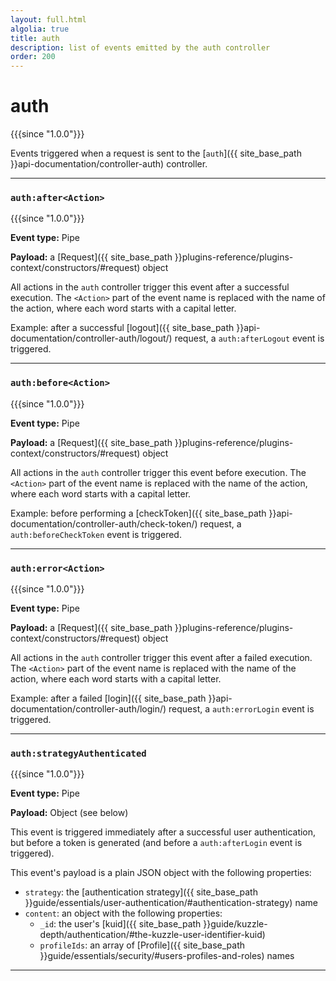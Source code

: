 ```yaml
---
layout: full.html
algolia: true
title: auth
description: list of events emitted by the auth controller
order: 200
---
```


# auth

{{{since "1.0.0"}}}

Events triggered when a request is sent to the [`auth`]({{ site_base_path }}api-documentation/controller-auth) controller.

---

### `auth:after<Action>`

{{{since "1.0.0"}}}

**Event type:** Pipe

**Payload:** a [Request]({{ site_base_path }}plugins-reference/plugins-context/constructors/#request) object

All actions in the `auth` controller trigger this event after a successful execution. The `<Action>` part of the event name is replaced with the name of the action, where each word starts with a capital letter.

Example: after a successful [logout]({{ site_base_path }}api-documentation/controller-auth/logout/) request, a `auth:afterLogout` event is triggered.

---

### `auth:before<Action>`

{{{since "1.0.0"}}}

**Event type:** Pipe

**Payload:** a [Request]({{ site_base_path }}plugins-reference/plugins-context/constructors/#request) object

All actions in the `auth` controller trigger this event before execution. The `<Action>` part of the event name is replaced with the name of the action, where each word starts with a capital letter.

Example: before performing a [checkToken]({{ site_base_path }}api-documentation/controller-auth/check-token/) request, a `auth:beforeCheckToken` event is triggered.

---

### `auth:error<Action>`

{{{since "1.0.0"}}}

**Event type:** Pipe

**Payload:** a [Request]({{ site_base_path }}plugins-reference/plugins-context/constructors/#request) object

All actions in the `auth` controller trigger this event after a failed execution. The `<Action>` part of the event name is replaced with the name of the action, where each word starts with a capital letter.

Example: after a failed [login]({{ site_base_path }}api-documentation/controller-auth/login/) request, a `auth:errorLogin` event is triggered.

---

### `auth:strategyAuthenticated`

{{{since "1.0.0"}}}

**Event type:** Pipe

**Payload:** Object (see below)

This event is triggered immediately after a successful user authentication, but before a token is generated (and before a `auth:afterLogin` event is triggered).

This event's payload is a plain JSON object with the following properties:
* `strategy`: the [authentication strategy]({{ site_base_path }}guide/essentials/user-authentication/#authentication-strategy) name 
* `content`: an object with the following properties:
  * `_id`: the user's [kuid]({{ site_base_path }}guide/kuzzle-depth/authentication/#the-kuzzle-user-identifier-kuid)
  * `profileIds`: an array of [Profile]({{ site_base_path }}guide/essentials/security/#users-profiles-and-roles) names

---
